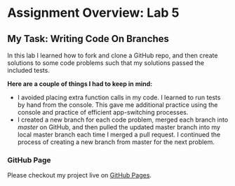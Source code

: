 # Assignment Overview: Lab 5

## My Task: Writing Code On Branches

In this lab I learned how to fork and clone a GitHub repo, and then create solutions to some code problems such that my solutions passed the included tests.

**Here are a couple of things I had to keep in mind:**

* I avoided placing extra function calls in my code. I learned to run tests by hand from the console. This gave me additional practice using the console and practice of efficient app-switching processes.
* I created a new branch for each code problem, merged each branch into *master* on GitHub, and then pulled the updated master branch into my local master branch each time I merged a pull request. I continued the process of creating a new branch from master for the next problem.


### GitHub Page
Please checkout my project live on [GitHub Pages](https://mlhaus.github.io/cr-201-2018-lab-5/).